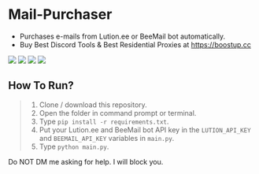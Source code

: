 # Mail-Purchaser
- Purchases e-mails from Lution.ee or BeeMail bot automatically.
- Buy Best Discord Tools & Best Residential Proxies at https://boostup.cc

<div id="top"></div>
<p align="left">
  <img src="https://img.shields.io/github/stars/Pixens/Mail-Purchaser.svg?style=for-the-badge"/>
  <img src="https://img.shields.io/github/forks/Pixens/Mail-Purchaser.svg?style=for-the-badge"/>
  <img src="https://img.shields.io/github/issues/Pixens/Mail-Purchaser.svg?style=for-the-badge"/>
  <img src="https://img.shields.io/github/contributors/Pixens/Mail-Purchaser.svg?style=for-the-badge"/>
</p>

## How To Run?
> 1) Clone / download this repository.
> 2) Open the folder in command prompt or terminal.
> 3) Type `pip install -r requirements.txt`.
> 4) Put your Lution.ee and BeeMail bot API key in the `LUTION_API_KEY` and `BEEMAIL_API_KEY` variables in `main.py`.
> 5) Type `python main.py`.


Do NOT DM me asking for help. I will block you.
